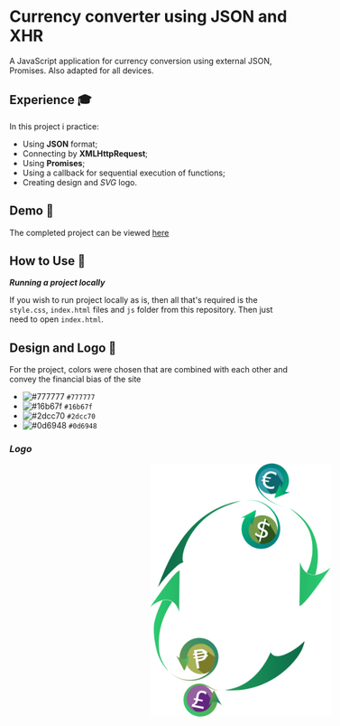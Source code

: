 # Currency converter using JSON and XHR

A JavaScript application for currency conversion using external JSON, Promises. Also adapted for all devices.

## Experience 🎓

In  this  project i practice:

* Using **JSON** format;
* Connecting by **XMLHttpRequest**;
* Using **Promises**;
* Using a callback for sequential execution of functions;
* Creating design and *SVG* logo.

## Demo 🎥

The completed project can be viewed [here](https://gnobious.github.io/currency-converter-json/ "demo url")

## How to Use 🔧

***Running a project locally***

If you wish to run project locally as is, then all that's required is the `style.css`, `index.html` files and `js` folder from this repository. Then just need to open `index.html`.

## Design and Logo 🎨

For the project, colors were chosen that are combined with each other and convey the financial bias of the site

* ![#777777](https://via.placeholder.com/15/777777/000000?text=+) `#777777`
* ![#16b67f](https://via.placeholder.com/15/16b67f/000000?text=+) `#16b67f`
* ![#2dcc70](https://via.placeholder.com/15/2dcc70/000000?text=+) `#2dcc70`
* ![#0d6948](https://via.placeholder.com/15/0d6948/000000?text=+) `#0d6948`

### *Logo*

<img src="img/logo.svg" alt="SVG logo demonstration" width=320px hspace=250>
